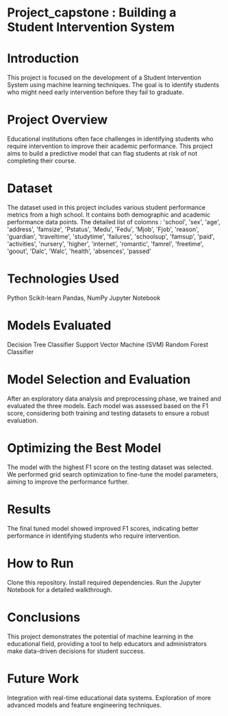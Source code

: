 # Project_capstone : Building a Student Intervention System

# Introduction
This project is focused on the development of a Student Intervention System using machine learning techniques. The goal is to identify students who might need early intervention before they fail to graduate.

# Project Overview
Educational institutions often face challenges in identifying students who require intervention to improve their academic performance. This project aims to build a predictive model that can flag students at risk of not completing their course.

# Dataset
The dataset used in this project includes various student performance metrics from a high school. It contains both demographic and academic performance data points.
The detailed list of colomns :  'school', 'sex', 'age', 'address', 'famsize', 'Pstatus', 'Medu', 'Fedu',        'Mjob', 'Fjob', 'reason', 'guardian', 'traveltime', 'studytime',
       'failures', 'schoolsup', 'famsup', 'paid', 'activities', 'nursery', 'higher', 'internet', 'romantic', 'famrel', 'freetime', 'goout', 'Dalc',        'Walc', 'health', 'absences', 'passed'

# Technologies Used
Python
Scikit-learn
Pandas, NumPy
Jupyter Notebook

# Models Evaluated
Decision Tree Classifier
Support Vector Machine (SVM)
Random Forest Classifier

# Model Selection and Evaluation
After an exploratory data analysis and preprocessing phase, we trained and evaluated the three models. Each model was assessed based on the F1 score, considering both training and testing datasets to ensure a robust evaluation.

# Optimizing the Best Model
The model with the highest F1 score on the testing dataset was selected. We performed grid search optimization to fine-tune the model parameters, aiming to improve the performance further.

# Results
The final tuned model showed improved F1 scores, indicating better performance in identifying students who require intervention.

# How to Run
Clone this repository.
Install required dependencies.
Run the Jupyter Notebook for a detailed walkthrough.

# Conclusions
This project demonstrates the potential of machine learning in the educational field, providing a tool to help educators and administrators make data-driven decisions for student success.

# Future Work
Integration with real-time educational data systems.
Exploration of more advanced models and feature engineering techniques.
